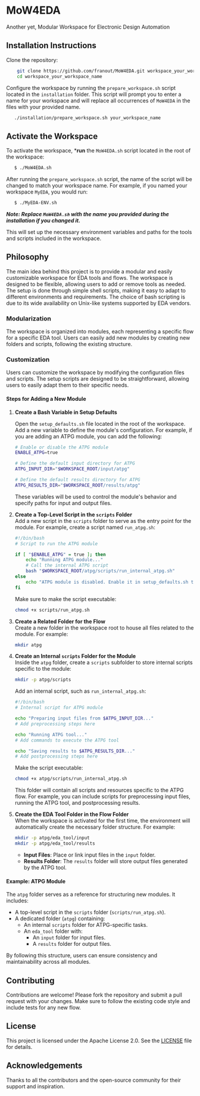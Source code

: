 # MoW4EDA

Another yet, Modular Workspace for Electronic Design Automation

## Installation Instructions

Clone the repository:

```bash
    git clone https://github.com/franout/MoW4EDA.git workspace_your_workspace_name
    cd workspace_your_workspace_name

```

Configure the workspace by running the `prepare_workspace.sh` script located in the `installation` folder. This script will prompt you to enter a name for your workspace and will replace all occurrences of `MoW4EDA` in the files with your provided name.

```bash
   ./installation/prepare_workspace.sh your_workspace_name
```

## Activate the Workspace

To activate the workspace, ***run** the `MoW4EDA.sh` script located in the root of the workspace:

```bash
   $ ./MoW4EDA.sh
```

After running the `prepare_workspace.sh` script, the name of the script will be changed to match your workspace name. For example, if you named your workspace `MyEDA`, you would run:

```bash
   $ ./MyEDA-ENV.sh
```


***Note: Replace `MoW4EDA.sh` with the name you provided during the installation if you changed it.***

This will set up the necessary environment variables and paths for the tools and scripts included in the workspace.

## Philosophy

The main idea behind this project is to provide a modular and easily customizable workspace for EDA tools and flows. 
The workspace is designed to be flexible, allowing users to add or remove tools as needed. The setup is done through simple shell scripts, making it easy to adapt to different environments and requirements.
The choice of bash scripting is due to its wide availability on Unix-like systems supported by EDA vendors.

### Modularization 

The workspace is organized into modules, each representing a specific flow for a specific EDA tool. 
Users can easily add new modules by creating new folders and scripts, following the existing structure.

### Customization

Users can customize the workspace by modifying the configuration files and scripts. The setup scripts are designed to be straightforward, allowing users to easily adapt them to their specific needs.

#### Steps for Adding a New Module

1. **Create a Bash Variable in Setup Defaults**  

    Open the `setup_defaults.sh` file located in the root of the workspace. Add a new variable to define the module's configuration. For example, if you are adding an ATPG module, you can add the following:

    ```bash
    # Enable or disable the ATPG module
    ENABLE_ATPG=true

    # Define the default input directory for ATPG
    ATPG_INPUT_DIR="$WORKSPACE_ROOT/input/atpg"

    # Define the default results directory for ATPG
    ATPG_RESULTS_DIR="$WORKSPACE_ROOT/results/atpg"
    ```

    These variables will be used to control the module's behavior and specify paths for input and output files.

2. **Create a Top-Level Script in the `scripts` Folder**  
    Add a new script in the `scripts` folder to serve as the entry point for the module. For example, create a script named `run_atpg.sh`:

    ```bash
    #!/bin/bash
    # Script to run the ATPG module

    if [ "$ENABLE_ATPG" = true ]; then
        echo "Running ATPG module..."
        # Call the internal ATPG script
        bash "$WORKSPACE_ROOT/atpg/scripts/run_internal_atpg.sh"
    else
        echo "ATPG module is disabled. Enable it in setup_defaults.sh to proceed."
    fi
    ```

    Make sure to make the script executable:

    ```bash
    chmod +x scripts/run_atpg.sh
    ```

3. **Create a Related Folder for the Flow**  
    Create a new folder in the workspace root to house all files related to the module. For example:

    ```bash
    mkdir atpg
    ```

4. **Create an Internal `scripts` Folder for the Module**  
    Inside the `atpg` folder, create a `scripts` subfolder to store internal scripts specific to the module:

    ```bash
    mkdir -p atpg/scripts
    ```

    Add an internal script, such as `run_internal_atpg.sh`:

    ```bash
    #!/bin/bash
    # Internal script for ATPG module

    echo "Preparing input files from $ATPG_INPUT_DIR..."
    # Add preprocessing steps here

    echo "Running ATPG tool..."
    # Add commands to execute the ATPG tool

    echo "Saving results to $ATPG_RESULTS_DIR..."
    # Add postprocessing steps here
    ```

    Make the script executable:

    ```bash
    chmod +x atpg/scripts/run_internal_atpg.sh
    ```

    This folder will contain all scripts and resources specific to the ATPG flow. For example, you can include scripts for preprocessing input files, running the ATPG tool, and postprocessing results.

5. **Create the EDA Tool Folder in the Flow Folder**  
    When the workspace is activated for the first time, the environment will automatically create the necessary folder structure. For example:

    ```bash
    mkdir -p atpg/eda_tool/input
    mkdir -p atpg/eda_tool/results
    ```

    - **Input Files**: Place or link input files in the `input` folder.
    - **Results Folder**: The `results` folder will store output files generated by the ATPG tool.

#### Example: ATPG Module

The `atpg` folder serves as a reference for structuring new modules. It includes:

- A top-level script in the `scripts` folder (`scripts/run_atpg.sh`).
- A dedicated folder (`atpg`) containing:
  - An internal `scripts` folder for ATPG-specific tasks.
  - An `eda_tool` folder with:
    - An `input` folder for input files.
    - A `results` folder for output files.

By following this structure, users can ensure consistency and maintainability across all modules.

## Contributing

Contributions are welcome! Please fork the repository and submit a pull request with your changes. Make sure to follow the existing code style and include tests for any new flow.

## License

This project is licensed under the Apache License 2.0. See the [LICENSE](LICENSE) file for details.

## Acknowledgements

Thanks to all the contributors and the open-source community for their support and inspiration.
